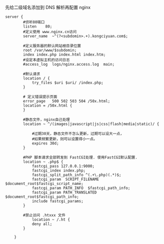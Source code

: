 先给二级域名添加到 DNS 解析再配置 nginx

    server {
            #侦听80端口
            listen    80;
            #定义使用 www.nginx.cn访问
            server_name  ~^(?<subdomin>.+).kongciyuan.com$;

            #定义服务器的默认网站根目录位置
            root /var/www/$subdomin;
            index index.php index.html index.htm;
            #设定本虚拟主机的访问日志
            #access_log  logs/nginx.access.log  main;

            #默认请求
            location / {
                try_files $uri $uri/ /index.php;
            }

            # 定义错误提示页面
            error_page   500 502 503 504 /50x.html;
            location = /50x.html {
            }

            #静态文件，nginx自己处理
            location ~ ^/(images|javascript|js|css|flash|media|static)/ {

                #过期30天，静态文件不怎么更新，过期可以设大一点，
                #如果频繁更新，则可以设置得小一点。
                expires 30d;
            }

            #PHP 脚本请求全部转发到 FastCGI处理. 使用FastCGI默认配置.
            location ~ .php$ {
                fastcgi_pass 127.0.0.1:9000;
                fastcgi_index index.php;
                fastcgi_split_path_info ^(.+\.php)(.*)$;
                fastcgi_param  SCRIPT_FILENAME  $document_root$fastcgi_script_name;
                fastcgi_param PATH_INFO  $fastcgi_path_info;
                fastcgi_param PATH_TRANSLATED  $document_root$fastcgi_path_info;
                include fastcgi_params;
            }

            #禁止访问 .htxxx 文件
                location ~ /.ht {
                deny all;
            }

        }
